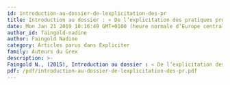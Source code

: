 ```yaml
---
id: introduction-au-dossier-de-lexplicitation-des-pr
title: Introduction au dossier : « De l’explicitation des pratiques professionnelles au décryptage du sens »
date: Mon Jan 21 2019 10:16:49 GMT+0100 (heure normale d’Europe centrale)
author_id: faingold-nadine
author: Faingold Nadine
category: Articles parus dans Expliciter
family: Auteurs du Grex
description: >-
Faingold N., (2015), Introduction au dossier : « De l’explicitation des pratiques professionnelles au décryptage du sens », Expliciter n° 108, p. 34-36 
pdf: /pdf/introduction-au-dossier-de-lexplicitation-des-pr.pdf
---
```

